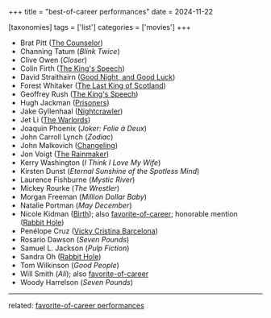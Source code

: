 +++
title = "best-of-career performances"
date = 2024-11-22

[taxonomies]
tags = ['list']
categories = ['movies']
+++

- Brat Pitt ([The Counselor])
- Channing Tatum (*Blink Twice*)
- Clive Owen (*Closer*)
- Colin Firth ([The King's Speech])
- David Straithairn ([Good Night, and Good Luck])
- Forest Whitaker ([The Last King of Scotland])
- Geoffrey Rush ([The King's Speech])
- Hugh Jackman ([Prisoners])
- Jake Gyllenhaal ([Nightcrawler])
- Jet Li ([The Warlords])
- Joaquin Phoenix (_Joker: Folie à Deux_)
- John Carroll Lynch (*Zodiac*)
- John Malkovich ([Changeling])
- Jon Voigt ([The Rainmaker])
- Kerry Washington (*I Think I Love My Wife*)
- Kirsten Dunst (*Eternal Sunshine of the Spotless Mind*)
- Laurence Fishburne (*Mystic River*)
- Mickey Rourke (*The Wrestler*)
- Morgan Freeman (*Million Dollar Baby*)
- Natalie Portman (*May December*)
- Nicole Kidman ([Birth]); also [favorite-of-career]; honorable mention ([Rabbit Hole])
- Penélope Cruz ([Vicky Cristina Barcelona])
- Rosario Dawson (*Seven Pounds*)
- Samuel L. Jackson (*Pulp Fiction*)
- Sandra Oh ([Rabbit Hole])
- Tom Wilkinson (*Good People*)
- Will Smith (*Ali*); also [favorite-of-career]
- Woody Harrelson (*Seven Pounds*)

---

related: [favorite-of-career performances][favorite-of-career]

[The Counselor]: @/the-counselor-2013.md
[The King's Speech]: @/the-king-s-speech-2010.md
[Good Night, and Good Luck]: @/good-night-and-good-luck-2005.md
[The Last King of Scotland]: @/the-last-king-of-scotland-2006.md
[Prisoners]: @/prisoners-2013.md
[Nightcrawler]: @/nightcrawler.md
[The Warlords]: @/the-warlords-2007.md
[Changeling]: @/changeling-2008.md
[The Rainmaker]: @/the-rainmaker-1997.md
[Birth]: @/birth.md
[favorite-of-career]: @/favorite-of-career-performances.md
[Rabbit Hole]: @/rabbit-hole-2010.md
[Vicky Cristina Barcelona]: @/vicky-cristina-barcelona-2008.md
